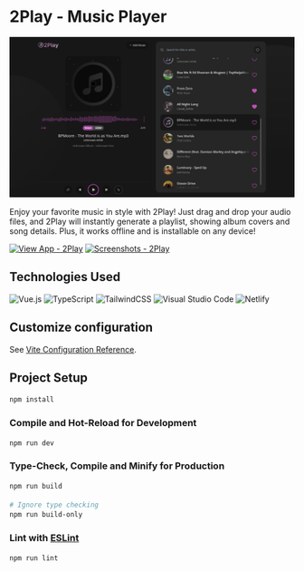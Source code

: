 # 2Play - Music Player

![App Logo](/public/social.png)

Enjoy your favorite music in style with 2Play! Just drag and drop your audio files, and 2Play will instantly generate a playlist, showing album covers and song details. Plus, it works offline and is installable on any device!


[![View App - 2Play](https://img.shields.io/badge/View_App-2PLAY-bd51b7?style=for-the-badge)](https://2play.netlify.app/) [![Screenshots - 2Play](https://img.shields.io/badge/Screenshots-Behance-1769ff?style=for-the-badge)](https://www.behance.net/gallery/188460931/Falconry-RSS-Reader)


## Technologies Used
![Vue.js](https://img.shields.io/badge/vuejs-%2335495e.svg?style=for-the-badge&logo=vuedotjs&logoColor=%234FC08D)
![TypeScript](https://img.shields.io/badge/typescript-%23007ACC.svg?style=for-the-badge&logo=typescript&logoColor=white)
![TailwindCSS](https://img.shields.io/badge/tailwindcss-%2338B2AC.svg?style=for-the-badge&logo=tailwind-css&logoColor=white)
![Visual Studio Code](https://img.shields.io/badge/VS%20Code-0078d7.svg?style=for-the-badge&logo=visual-studio-code&logoColor=white)
![Netlify](https://img.shields.io/badge/netlify-%23000000.svg?style=for-the-badge&logo=netlify&logoColor=#00C7B7)

## Customize configuration

See [Vite Configuration Reference](https://vitejs.dev/config/).

## Project Setup

```sh
npm install
```

### Compile and Hot-Reload for Development

```sh
npm run dev
```

### Type-Check, Compile and Minify for Production

```sh
npm run build

# Ignore type checking
npm run build-only
```

### Lint with [ESLint](https://eslint.org/)

```sh
npm run lint
```
